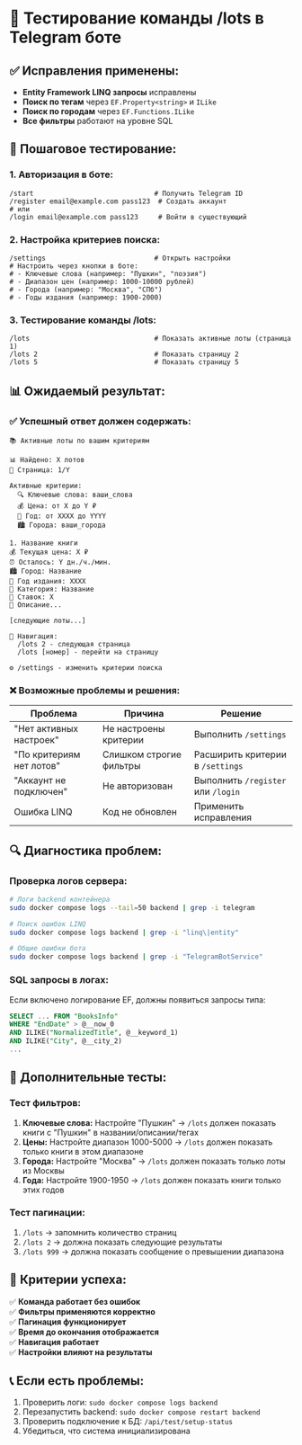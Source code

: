 # 🧪 Тестирование команды /lots в Telegram боте

## ✅ Исправления применены:
- **Entity Framework LINQ запросы** исправлены
- **Поиск по тегам** через `EF.Property<string>` и `ILike`
- **Поиск по городам** через `EF.Functions.ILike`
- **Все фильтры** работают на уровне SQL

## 🔄 Пошаговое тестирование:

### 1. Авторизация в боте:
```
/start                              # Получить Telegram ID
/register email@example.com pass123  # Создать аккаунт
# или
/login email@example.com pass123     # Войти в существующий
```

### 2. Настройка критериев поиска:
```
/settings                           # Открыть настройки
# Настроить через кнопки в боте:
# - Ключевые слова (например: "Пушкин", "поэзия")
# - Диапазон цен (например: 1000-10000 рублей)
# - Города (например: "Москва", "СПб")
# - Годы издания (например: 1900-2000)
```

### 3. Тестирование команды /lots:
```
/lots                               # Показать активные лоты (страница 1)
/lots 2                             # Показать страницу 2
/lots 5                             # Показать страницу 5
```

## 📊 Ожидаемый результат:

### ✅ Успешный ответ должен содержать:
```
📚 Активные лоты по вашим критериям

📊 Найдено: X лотов
📄 Страница: 1/Y

Активные критерии:
  🔍 Ключевые слова: ваши_слова
  💰 Цена: от X до Y ₽
  📅 Год: от XXXX до YYYY
  🏙️ Города: ваши_города

1. Название книги
💰 Текущая цена: X ₽
⏰ Осталось: Y дн./ч./мин.
🏙️ Город: Название
📅 Год издания: XXXX
📂 Категория: Название
👥 Ставок: X
📝 Описание...

[следующие лоты...]

📖 Навигация:
  /lots 2 - следующая страница
  /lots [номер] - перейти на страницу

⚙️ /settings - изменить критерии поиска
```

### ❌ Возможные проблемы и решения:

| Проблема | Причина | Решение |
|----------|---------|---------|
| "Нет активных настроек" | Не настроены критерии | Выполнить `/settings` |
| "По критериям нет лотов" | Слишком строгие фильтры | Расширить критерии в `/settings` |
| "Аккаунт не подключен" | Не авторизован | Выполнить `/register` или `/login` |
| Ошибка LINQ | Код не обновлен | Применить исправления |

## 🔍 Диагностика проблем:

### Проверка логов сервера:
```bash
# Логи backend контейнера
sudo docker compose logs --tail=50 backend | grep -i telegram

# Поиск ошибок LINQ
sudo docker compose logs backend | grep -i "linq\|entity"

# Общие ошибки бота
sudo docker compose logs backend | grep -i "TelegramBotService"
```

### SQL запросы в логах:
Если включено логирование EF, должны появиться запросы типа:
```sql
SELECT ... FROM "BooksInfo" 
WHERE "EndDate" > @__now_0 
AND ILIKE("NormalizedTitle", @__keyword_1) 
AND ILIKE("City", @__city_2)
...
```

## 🎯 Дополнительные тесты:

### Тест фильтров:
1. **Ключевые слова:** Настройте "Пушкин" → `/lots` должен показать книги с "Пушкин" в названии/описании/тегах
2. **Цены:** Настройте диапазон 1000-5000 → `/lots` должен показать только книги в этом диапазоне
3. **Города:** Настройте "Москва" → `/lots` должен показать только лоты из Москвы
4. **Года:** Настройте 1900-1950 → `/lots` должен показать книги только этих годов

### Тест пагинации:
1. `/lots` → запомнить количество страниц
2. `/lots 2` → должна показать следующие результаты
3. `/lots 999` → должна показать сообщение о превышении диапазона

## 🏁 Критерии успеха:

✅ **Команда работает без ошибок**  
✅ **Фильтры применяются корректно**  
✅ **Пагинация функционирует**  
✅ **Время до окончания отображается**  
✅ **Навигация работает**  
✅ **Настройки влияют на результаты**  

## 📞 Если есть проблемы:

1. Проверить логи: `sudo docker compose logs backend`
2. Перезапустить backend: `sudo docker compose restart backend`
3. Проверить подключение к БД: `/api/test/setup-status`
4. Убедиться, что система инициализирована

